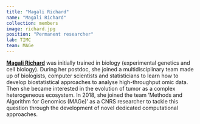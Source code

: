 ```yaml
---
title: "Magali Richard"
name: "Magali Richard"
collection: members
image: richard.jpg
position: "Permanent researcher"
lab: TIMC
team: MAGe
---
```


**[Magali Richard](https://magrichard.github.io/)**  was initially trained in biology (experimental genetics and cell biology). During her postdoc, she joined a multidisciplinary team made up of biologists, computer scientists and statisticians to learn how to develop biostatistical approaches to analyse high-throughput omic data. Then she became interested in the evolution of tumor as a complex heterogeneous ecosystem. In 2018, she joined the team ’Methods and Algorithm for Genomics (MAGe)’ as a CNRS researcher to tackle this question through the development of novel dedicated computational approaches.
